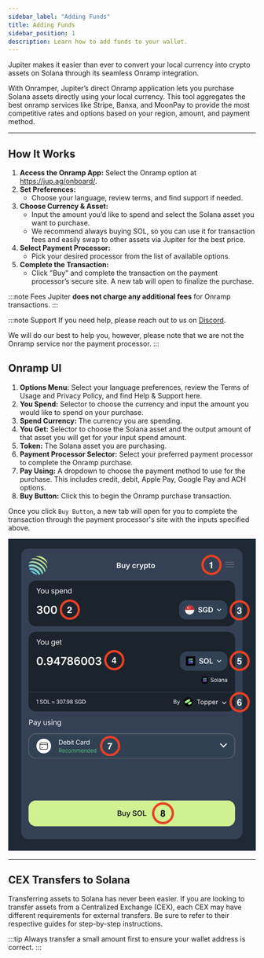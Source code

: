 ```yaml
---
sidebar_label: "Adding Funds"
title: Adding Funds
sidebar_position: 1
description: Learn how to add funds to your wallet.
---
```


<head>
    <title>Adding Funds</title>
    <meta name="twitter:card" content="summary" />
</head>

Jupiter makes it easier than ever to convert your local currency into crypto assets on Solana through its seamless Onramp integration.

With Onramper, Jupiter’s direct Onramp application lets you purchase Solana assets directly using your local currency. This tool aggregates the best onramp services like Stripe, Banxa, and MoonPay to provide the most competitive rates and options based on your region, amount, and payment method.

---

## How It Works

1. **Access the Onramp App:** Select the Onramp option at https://jup.ag/onboard/.
2. **Set Preferences:**
    - Choose your language, review terms, and find support if needed.
3. **Choose Currency & Asset:**
    - Input the amount you’d like to spend and select the Solana asset you want to purchase.
    - We recommend always buying SOL, so you can use it for transaction fees and easily swap to other assets via Jupiter for the best price.
4. **Select Payment Processor:**
    - Pick your desired processor from the list of available options.
5. **Complete the Transaction:**
    - Click "Buy" and complete the transaction on the payment processor’s secure site. A new tab will open to finalize the purchase.

:::note Fees
Jupiter **does not charge any additional fees** for Onramp transactions.
:::

:::note Support
If you need help, please reach out to us on [Discord](https://discord.gg/jup).

We will do our best to help you, however, please note that we are not the Onramp service nor the payment processor.
:::

## Onramp UI

1. **Options Menu:** Select your language preferences, review the Terms of Usage and Privacy Policy, and find Help & Support here.
2. **You Spend:** Selector to choose the currency and input the amount you would like to spend on your purchase.
3. **Spend Currency:** The currency you are spending.
4. **You Get:** Selector to choose the Solana asset and the output amount of that asset you will get for your input spend amount.
5. **Token:** The Solana asset you are purchasing.
6. **Payment Processor Selector:** Select your preferred payment processor to complete the Onramp purchase.
7. **Pay Using:** A dropdown to choose the payment method to use for the purchase. This includes credit, debit, Apple Pay, Google Pay and ACH options.
8. **Buy Button:** Click this to begin the Onramp purchase transaction.

Once you click `Buy Button`, a new tab will open for you to complete the transaction through the payment processor's site with the inputs specified above.

![Onramp UI](../../static/onboard/onramp.png)

---

## CEX Transfers to Solana

Transferring assets to Solana has never been easier. If you are looking to transfer assets from a Centralized Exchange (CEX), each CEX may have different requirements for external transfers. Be sure to refer to their respective guides for step-by-step instructions.

:::tip
Always transfer a small amount first to ensure your wallet address is correct.
:::
